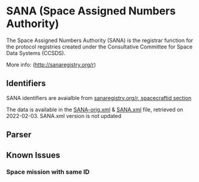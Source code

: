 # SANA (Space Assigned Numbers Authority) 

The Space Assigned Numbers Authority (SANA) is the registrar function for the protocol registries created under the Consultative Committee for Space Data Systems (CCSDS).

More info:
(http://sanaregistry.org/r)

## Identifiers
SANA identifiers are avaialble from [sanaregistry.org/r, spacecraftid section](https://sanaregistry.org/r/spacecraftid/?per_page=500)

The data is available in the [SANA-orig.xml](SANA-orig.xml) & [SANA.xml](SANA.xml) file, retrieved on 2022-02-03.
SANA.xml version is not updated

## Parser

## Known Issues

### Space mission with same ID